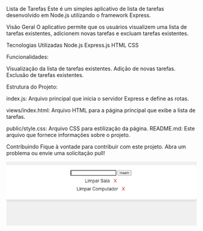 Lista de Tarefas
Este é um simples aplicativo de lista de tarefas desenvolvido em Node.js utilizando o framework Express.

Visão Geral
O aplicativo permite que os usuários visualizem uma lista de tarefas existentes, adicionem novas tarefas e excluam tarefas existentes.

Tecnologias Utilizadas
Node.js
Express.js
HTML
CSS

Funcionalidades:

Visualização da lista de tarefas existentes.
Adição de novas tarefas.
Exclusão de tarefas existentes.

Estrutura do Projeto:

index.js: Arquivo principal que inicia o servidor Express e define as rotas.

views/index.html: Arquivo HTML para a página principal que exibe a lista de tarefas.

public/style.css: Arquivo CSS para estilização da página.
README.md: Este arquivo que fornece informações sobre o projeto.

Contribuindo
Fique à vontade para contribuir com este projeto. Abra um problema ou envie uma solicitação pull!

![Print da tela](/views/printprojeto.jpg)
